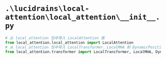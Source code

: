 # `.\lucidrains\local-attention\local_attention\__init__.py`

```py
# 从 local_attention 包中导入 LocalAttention 类
from local_attention.local_attention import LocalAttention
# 从 local_attention 包中导入 LocalTransformer、LocalMHA 和 DynamicPositionBias 类
from local_attention.transformer import LocalTransformer, LocalMHA, DynamicPositionBias
```